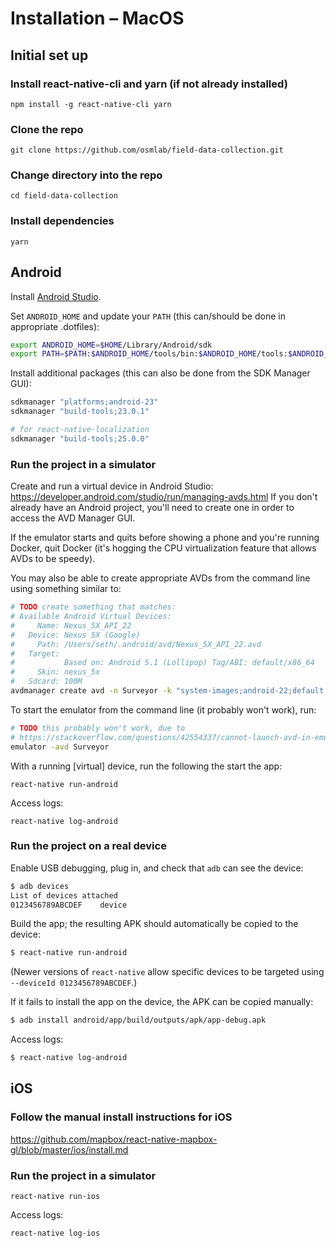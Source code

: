 # Installation – MacOS

## Initial set up

### Install react-native-cli and yarn (if not already installed)

```
npm install -g react-native-cli yarn
```

### Clone the repo

```
git clone https://github.com/osmlab/field-data-collection.git
```

### Change directory into the repo

```
cd field-data-collection
```

### Install dependencies

```
yarn
```

## Android

Install [Android Studio](https://developer.android.com/studio/index.html).

Set `ANDROID_HOME` and update your `PATH` (this can/should be done in appropriate .dotfiles):

```bash
export ANDROID_HOME=$HOME/Library/Android/sdk
export PATH=$PATH:$ANDROID_HOME/tools/bin:$ANDROID_HOME/tools:$ANDROID_HOME/platform-tools
```

Install additional packages (this can also be done from the SDK Manager GUI):

```bash
sdkmanager "platforms;android-23"
sdkmanager "build-tools;23.0.1"

# for react-native-localization
sdkmanager "build-tools;25.0.0"
```

### Run the project in a simulator

Create and run a virtual device in Android Studio:
https://developer.android.com/studio/run/managing-avds.html If you don't already have an Android
project, you'll need to create one in order to access the AVD Manager GUI.

If the emulator starts and quits before showing a phone and you're running Docker, quit Docker (it's
hogging the CPU virtualization feature that allows AVDs to be speedy).

You may also be able to create appropriate AVDs from the command line using something similar to:

```bash
# TODO create something that matches:
# Available Android Virtual Devices:
#     Name: Nexus_5X_API_22
#   Device: Nexus 5X (Google)
#     Path: /Users/seth/.android/avd/Nexus_5X_API_22.avd
#   Target:
#           Based on: Android 5.1 (Lollipop) Tag/ABI: default/x86_64
#     Skin: nexus_5x
#   Sdcard: 100M
avdmanager create avd -n Surveyor -k "system-images;android-22;default;x86_64"
```

To start the emulator from the command line (it probably won't work), run:

```bash
# TODO this probably won't work, due to
# https://stackoverflow.com/questions/42554337/cannot-launch-avd-in-emulatorqt-library-not-found
emulator -avd Surveyor
```

With a running [virtual] device, run the following the start the app:

```
react-native run-android
```

Access logs:

```
react-native log-android
```

### Run the project on a real device

Enable USB debugging, plug in, and check that `adb` can see the device:

```bash
$ adb devices
List of devices attached
0123456789ABCDEF	device
```

Build the app; the resulting APK should automatically be copied to the device:

```bash
$ react-native run-android
```

(Newer versions of `react-native` allow specific devices to be targeted using `--deviceId 0123456789ABCDEF`.)

If it fails to install the app on the device, the APK can be copied manually:

```bash
$ adb install android/app/build/outputs/apk/app-debug.apk
```

Access logs:

```bash
$ react-native log-android
```

## iOS

### Follow the manual install instructions for iOS

https://github.com/mapbox/react-native-mapbox-gl/blob/master/ios/install.md

### Run the project in a simulator

```
react-native run-ios
```

Access logs:

```
react-native log-ios
```
